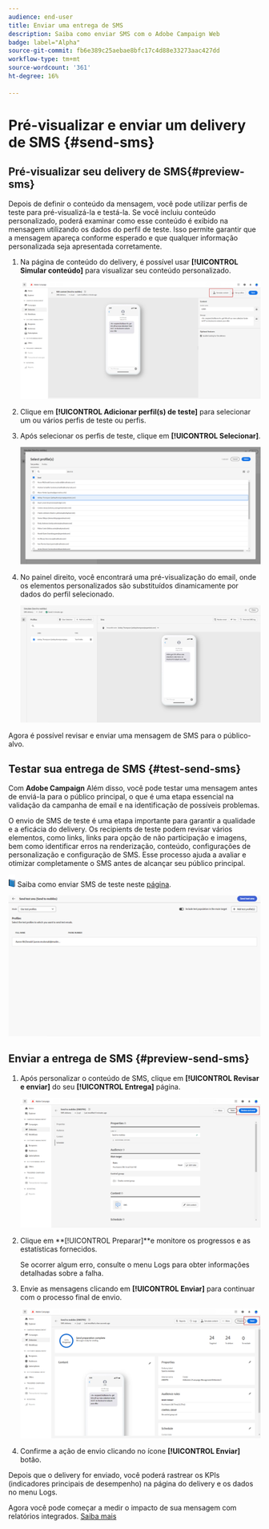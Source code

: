 ```yaml
---
audience: end-user
title: Enviar uma entrega de SMS
description: Saiba como enviar SMS com o Adobe Campaign Web
badge: label="Alpha"
source-git-commit: fb6e389c25aebae8bfc17c4d88e33273aac427dd
workflow-type: tm+mt
source-wordcount: '361'
ht-degree: 16%

---
```


# Pré-visualizar e enviar um delivery de SMS {#send-sms}

## Pré-visualizar seu delivery de SMS{#preview-sms}

Depois de definir o conteúdo da mensagem, você pode utilizar perfis de teste para pré-visualizá-la e testá-la. Se você incluiu conteúdo personalizado, poderá examinar como esse conteúdo é exibido na mensagem utilizando os dados do perfil de teste. Isso permite garantir que a mensagem apareça conforme esperado e que qualquer informação personalizada seja apresentada corretamente.

1. Na página de conteúdo do delivery, é possível usar **[!UICONTROL Simular conteúdo]** para visualizar seu conteúdo personalizado.

   ![](assets/sms_send_1.png)

1. Clique em **[!UICONTROL Adicionar perfil(s) de teste]** para selecionar um ou vários perfis de teste ou perfis.

1. Após selecionar os perfis de teste, clique em **[!UICONTROL Selecionar]**.

   ![](assets/sms_send_2.png)

1. No painel direito, você encontrará uma pré-visualização do email, onde os elementos personalizados são substituídos dinamicamente por dados do perfil selecionado.

   ![](assets/sms_send_3.png)

Agora é possível revisar e enviar uma mensagem de SMS para o público-alvo.

## Testar sua entrega de SMS {#test-send-sms}

Com **Adobe Campaign** Além disso, você pode testar uma mensagem antes de enviá-la para o público principal, o que é uma etapa essencial na validação da campanha de email e na identificação de possíveis problemas.

O envio de SMS de teste é uma etapa importante para garantir a qualidade e a eficácia do delivery. Os recipients de teste podem revisar vários elementos, como links, links para opção de não participação e imagens, bem como identificar erros na renderização, conteúdo, configurações de personalização e configuração de SMS. Esse processo ajuda a avaliar e otimizar completamente o SMS antes de alcançar seu público principal.

![](../assets/do-not-localize/book.png) Saiba como enviar SMS de teste neste [página](../preview-test/proofs.md).

![](assets/sms_send_6.png)

## Enviar a entrega de SMS {#preview-send-sms}

1. Após personalizar o conteúdo de SMS, clique em **[!UICONTROL Revisar e enviar]** do seu **[!UICONTROL Entrega]** página.

   ![](assets/sms_send_4.png)

1. Clique em **[!UICONTROL Preparar]**e monitore os progressos e as estatísticas fornecidos.

   Se ocorrer algum erro, consulte o menu Logs para obter informações detalhadas sobre a falha.

1. Envie as mensagens clicando em **[!UICONTROL Enviar]** para continuar com o processo final de envio.

   ![](assets/sms_send_5.png)

1. Confirme a ação de envio clicando no ícone **[!UICONTROL Enviar]** botão.

Depois que o delivery for enviado, você poderá rastrear os KPIs (indicadores principais de desempenho) na página do delivery e os dados no menu Logs.

Agora você pode começar a medir o impacto de sua mensagem com relatórios integrados. [Saiba mais](../reporting/sms-report.md)





